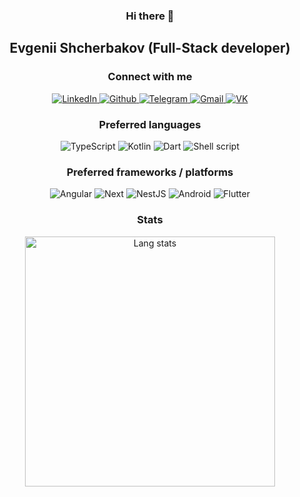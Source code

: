 <div style="width: 100%; text-align: center">
    <h3>Hi there 👋</h3>
    <h2>Evgenii Shcherbakov (Full-Stack developer)</h2>
    <h3>Connect with me</h3>
    <a href="https://www.linkedin.com/in/iipekolict/">
        <img src="https://img.shields.io/badge/LinkedIn-0077B5?style=for-the-badge&logo=linkedin&logoColor=white" alt="LinkedIn">
    </a>
    <a href="https://github.com/IIPEKOLICT">
        <img src="https://img.shields.io/badge/GitHub-100000?style=for-the-badge&logo=github&logoColor=white" alt="Github">
    </a>
    <a href="https://t.me/IIPEKOLICT">
        <img src="https://img.shields.io/badge/Telegram-2CA5E0?style=for-the-badge&logo=telegram&logoColor=white" alt="Telegram">
    </a>
    <a href="mailto:iipekolict@gmail.co">
        <img src="https://img.shields.io/badge/Gmail-D14836?style=for-the-badge&logo=gmail&logoColor=white" alt="Gmail">
    </a>
    <a href="https://vk.com/iipek0lict">
        <img src="https://img.shields.io/badge/вконтакте-%232E87FB.svg?&style=for-the-badge&logo=vk&logoColor=white" alt="VK">
    </a>
    <h3>Preferred languages</h3>
    <img src="https://img.shields.io/badge/TypeScript-007ACC?style=for-the-badge&logo=typescript&logoColor=white" alt="TypeScript">
    <img src="https://img.shields.io/badge/Kotlin-0095D5?&style=for-the-badge&logo=kotlin&logoColor=white" alt="Kotlin">
    <img src="https://img.shields.io/badge/Dart-0175C2?style=for-the-badge&logo=dart&logoColor=white" alt="Dart">
    <img src="https://img.shields.io/badge/Shell_Script-121011?style=for-the-badge&logo=gnu-bash&logoColor=white" alt="Shell script">
    <h3>Preferred frameworks / platforms</h3>
    <img src="https://img.shields.io/badge/Angular-DD0031?style=for-the-badge&logo=angular&logoColor=white" alt="Angular">
    <img src="https://img.shields.io/badge/next.js-000000?style=for-the-badge&logo=nextdotjs&logoColor=white" alt="Next">
    <img src="https://img.shields.io/badge/nestjs-E0234E?style=for-the-badge&logo=nestjs&logoColor=white" alt="NestJS">
    <img src="https://img.shields.io/badge/Android-3DDC84?style=for-the-badge&logo=android&logoColor=white" alt="Android">
    <img src="https://img.shields.io/badge/Flutter-02569B?style=for-the-badge&logo=flutter&logoColor=white" alt="Flutter">
    <h3>Stats</h3>
    <img 
        width="400px"
        src="https://github-readme-stats.vercel.app/api/top-langs/?username=evgenii-shcherbakov&theme=dark&layout=pie&langs_count=10" 
        alt="Lang stats"
    >
</div>
